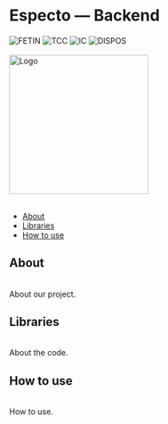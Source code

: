 # Especto — Backend </br>
#### 

![FETIN](https://img.shields.io/badge/-FETIN-blue?style=flat-square) ![TCC](https://img.shields.io/badge/24-TCC-green?style=flat-square) ![IC](https://img.shields.io/badge/-IC-orange?style=flat-square) ![DISPOS](https://img.shields.io/badge/-Dispos-brightgreen?style=flat-square) 
</br></br> 
<img src="." alt="Logo" style="width: 250px; height: auto;"></br></br>
<!--ts-->
   * [About](#About)
   * [Libraries](#Libs)
   * [How to use](#Tut)
<!--te-->
<p align="left" id="About">
<h2>About</h2></br>
About our project.</br>
</p>
<p align="left" id="Libs">
<h2>Libraries</h2></br>
About the code.</br>
</p>
<p align="left" id="Tut">
<h2>How to use</h2></br>
How to use.
</p>